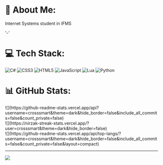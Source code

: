 # 💫 About Me:
Internet Systems student in IFMS

'-'

# 💻 Tech Stack:
![C#](https://img.shields.io/badge/c%23-%23239120.svg?style=plastic&logo=csharp&logoColor=white) ![CSS3](https://img.shields.io/badge/css3-%231572B6.svg?style=plastic&logo=css3&logoColor=white) ![HTML5](https://img.shields.io/badge/html5-%23E34F26.svg?style=plastic&logo=html5&logoColor=white) ![JavaScript](https://img.shields.io/badge/javascript-%23323330.svg?style=plastic&logo=javascript&logoColor=%23F7DF1E) ![Lua](https://img.shields.io/badge/lua-%232C2D72.svg?style=plastic&logo=lua&logoColor=white) ![Python](https://img.shields.io/badge/python-3670A0?style=plastic&logo=python&logoColor=ffdd54)
# 📊 GitHub Stats:
<div style="align: center;"> 
  ![](https://github-readme-stats.vercel.app/api?username=crosssmart&theme=dark&hide_border=false&include_all_commits=false&count_private=false)<br/>
</div>
![](https://nirzak-streak-stats.vercel.app/?user=crosssmart&theme=dark&hide_border=false)<br/>
![](https://github-readme-stats.vercel.app/api/top-langs/?username=crosssmart&theme=dark&hide_border=false&include_all_commits=false&count_private=false&layout=compact)


---
[![](https://visitcount.itsvg.in/api?id=crosssmart&icon=0&color=0)](https://visitcount.itsvg.in)

<!-- Proudly created with GPRM ( https://gprm.itsvg.in ) -->
